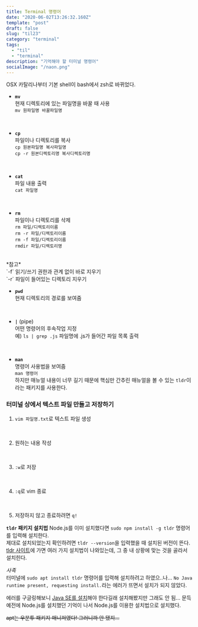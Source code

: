 ```yaml
---
title: Terminal 명령어
date: "2020-06-02T13:26:32.160Z"
template: "post"
draft: false
slug: "til23"
category: "terminal"
tags:
  - "til"
  - "terminal"
description: "기억해야 할 터미널 명령어"
socialImage: "/naon.png"
---
```


OSX 카탈리나부터 기본 shell이 bash에서 zsh로 바뀌었다.

- **`mv`**<br>
현재 디렉토리에 있는 파일명을 바꿀 때 사용<br>
`mv 원파일명 바꿀파일명`<br>
<br>

- **`cp`**<br>
파일이나 디렉토리를 복사<br>
`cp 원본파일명 복사파일명`<br>
`cp -r 원본디렉토리명 복사디렉토리명`<br>
<br>

- **`cat`**<br>
파일 내용 출력<br>
`cat 파일명`<br>
<br>

- **`rm`**<br>
파일이나 디렉토리를 삭제<br>
`rm 파일/디렉토리이름`<br>
`rm -r 파일/디렉토리이름`<br>
`rm -f 파일/디렉토리이름`<br>
`rmdir 파일/디렉토리명`<br>
<br>
*참고*<br>
`-f` 읽기/쓰기 권한과 관계 없이 바로 지우기<br>
`-r` 파일이 들어있는 디렉토리 지우기<br>

- **`pwd`**<br>
현재 디렉토리의 경로를 보여줌<br>
<br>

- **`|`** (pipe)<br>
어떤 명령어의 후속작업 지정<br>
예) `ls | grep .js` 파일명에 .js가 들어간 파일 목록 출력<br>
<br>

- **`man`**<br>
명령어 사용법을 보여줌<br>
`man 명령어`<br>
하지만 매뉴얼 내용이 너무 길기 때문에 핵심만 간추린 매뉴얼을 볼 수 있는 `tldr`이라는 패키지를 사용한다.<br>


### 터미널 상에서 텍스트 파일 만들고 저장하기
1. `vim 파일명.txt`로 텍스트 파일 생성<br>
<br>

2. 원하는 내용 작성<br>
<br>

3. `:w`로 저장<br>
<br>

4. `:q`로 vim 종료<br>
<br>

5. 저장하지 않고 종료하려면 `q!`<br>

**`tldr` 패키지 설치법**
Node.js를 이미 설치했다면 `sudo npm install -g tldr` 명령어를 입력해 설치한다.<br>
제대로 설치되었는지 확인하려면 `tldr --version`을 입력했을 때 설치된 버전이 뜬다.<br>
[tldr 사이트](https://tldr.sh/)에 가면 여러 가지 설치법이 나와있는데, 그 중 내 상황에 맞는 것을 골라서 설치힌다.

*사족*<br>
터미널에 `sudo apt install tldr` 명령어를 입력해 설치하려고 하였으..나... `No Java runtime present, requesting install.`라는 에러가 뜨면서 설치가 되지 않았다.

에러를 구글링해보니 [Java SE를 설치](https://www.oracle.com/java/technologies/javase-downloads.html)해야 한다길래 설치해봤지만 그래도 안 됨... 문득 예전에 Node.js를 설치했던 기억이 나서 Node.js를 이용한 설치법으로 설치했다.

~~apt는 우분투 패키지 매니저였다! 그러니까 안 됐지...~~